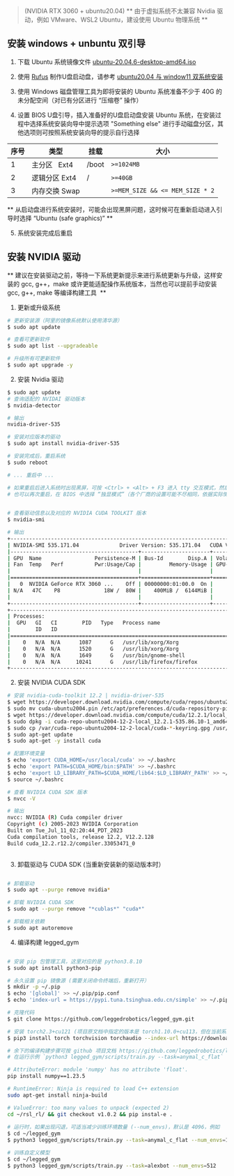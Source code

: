 >  (NVIDIA RTX 3060 + ubuntu20.04)
** 由于虚拟系统不太兼容 Nvidia 驱动，例如 VMware、WSL2 Ubuntu，建设使用 Ubuntu 物理系统 **


## 安装 windows + unbuntu 双引导

1. 下载 Ubuntu 系统镜像文件 [ubuntu-20.04.6-desktop-amd64.iso](http://mirrors.aliyun.com/ubuntu-releases/20.04.6/ubuntu-20.04.6-desktop-amd64.iso)

2. 使用 [Rufus](https://rufus.id/zh/) 制作U盘启动盘，请参考 [ubuntu20.04 与 window11 双系统安装](https://www.bilibili.com/read/cv28251771/?jump_opus=1)

3. 使用 Windows 磁盘管理工具为即将安装的 Ubuntu 系统准备不少于 40G 的未分配空间（对已有分区进行 “压缩卷” 操作）

4. 设置 BIOS U盘引导，插入准备好的U盘启动盘安装 Ubuntu 系统，在安装过程中选择系统安装向导中提示选项 "Something else" 进行手动磁盘分区，其他选项则可按照系统安装向导的提示自行选择

| 序号  | 类型         | 挂载    | 大小                              |
| --- | ---------- | ----- | ------------------------------- |
| 1   | 主分区   Ext4 | /boot | `>=1024MB`                      |
| 2   | 逻辑分区 Ext4  | /     | `>=40GB`                        |
| 3   | 内存交换 Swap  |       | `>=MEM_SIZE && <= MEM_SIZE * 2` |

** 从启动盘进行系统安装时，可能会出现黑屏问题，这时候可在重新启动进入引导时选择 “Ubuntu (safe graphics)” **

5. 系统安装完成后重启

## 安装 NVIDIA 驱动

** 建议在安装驱动之前，等待一下系统更新提示来进行系统更新与升级，这样安装的 gcc, g++，make 或许更能适配操作系统版本，当然也可以提前手动安装 gcc, g++, make 等编译构建工具  **

1. 更新或升级系统

```bash
# 更新安装源（阿里的镜像系统默认使用清华源）
$ sudo apt update

# 查看可更新软件
$ sudo apt list --upgradeable

# 升级所有可更新软件
$ sudo apt upgrade -y
```

2. 安装 Nvidia 驱动

```bash
$ sudo apt update
# 查询适配的 NVIDAI 驱动版本
$ nvidia-detector

# 输出
nvidia-driver-535

# 安装对应版本的驱动
$ sudo apt install nvidia-driver-535

# 安装完成后，重启系统
$ sudo reboot

# ... 重启中 ...

# 如果重启后进入系统时出现黑屏，可按 <Ctrl> + <Alt> + F3 进入 tty 交互模式，然后按 <Ctrl> + <Alt> + F1 重新进入桌面模式
# 也可以再次重启，在 BIOS 中选择 “独显模式”（各个厂商的设置可能不尽相同，依据实际情况而定）

  
# 查看驱动信息以及对应的 NVIDIA CUDA TOOLKIT 版本
$ nvidia-smi

# 输出
+---------------------------------------------------------------------------------------+
| NVIDIA-SMI 535.171.04             Driver Version: 535.171.04   CUDA Version: 12.2     |
|-----------------------------------------+----------------------+----------------------+
| GPU  Name                 Persistence-M | Bus-Id        Disp.A | Volatile Uncorr. ECC |
| Fan  Temp   Perf          Pwr:Usage/Cap |         Memory-Usage | GPU-Util  Compute M. |
|                                         |                      |               MIG M. |
|=========================================+======================+======================|
|   0  NVIDIA GeForce RTX 3060 ...    Off | 00000000:01:00.0  On |                  N/A |
| N/A   47C    P8              18W /  80W |    400MiB /  6144MiB |      0%      Default |
|                                         |                      |                  N/A |
+-----------------------------------------+----------------------+----------------------+
+---------------------------------------------------------------------------------------+
| Processes:                                                                            |
|  GPU   GI   CI        PID   Type   Process name                            GPU Memory |
|        ID   ID                                                             Usage      |
|=======================================================================================|
|    0   N/A  N/A      1087      G   /usr/lib/xorg/Xorg                           59MiB |
|    0   N/A  N/A      1520      G   /usr/lib/xorg/Xorg                          207MiB |
|    0   N/A  N/A      1649      G   /usr/bin/gnome-shell                         41MiB |
|    0   N/A  N/A     10241      G   /usr/lib/firefox/firefox                     61MiB |
+---------------------------------------------------------------------------------------+
```

2. 安装 NVIDIA CUDA SDK


```bash
# 安装 nvidia-cuda-toolkit 12.2 | nvidia-driver-535
$ wget https://developer.download.nvidia.com/compute/cuda/repos/ubuntu2004/x86_64/cuda-ubuntu2004.pin
$ sudo mv cuda-ubuntu2004.pin /etc/apt/preferences.d/cuda-repository-pin-600
$ wget https://developer.download.nvidia.com/compute/cuda/12.2.1/local_installers/cuda-repo-ubuntu2004-12-2-local_12.2.1-535.86.10-1_amd64.deb
$ sudo dpkg -i cuda-repo-ubuntu2004-12-2-local_12.2.1-535.86.10-1_amd64.deb
$ sudo cp /var/cuda-repo-ubuntu2004-12-2-local/cuda-*-keyring.gpg /usr/share/keyrings/
$ sudo apt-get update
$ sudo apt-get -y install cuda

# 配置环境变量
$ echo 'export CUDA_HOME=/usr/local/cuda' >> ~/.bashrc
$ echo 'export PATH=$CUDA_HOME/bin:$PATH' >> ~/.bashrc
$ echo 'export LD_LIBRARY_PATH=$CUDA_HOME/lib64:$LD_LIBRARY_PATH' >> ~/.bashrc
$ source ~/.bashrc

# 查看 NVIDIA CUDA SDK 版本
$ nvcc -V

# 输出
nvcc: NVIDIA (R) Cuda compiler driver
Copyright (c) 2005-2023 NVIDIA Corporation
Built on Tue_Jul_11_02:20:44_PDT_2023
Cuda compilation tools, release 12.2, V12.2.128
Build cuda_12.2.r12.2/compiler.33053471_0
  
```

  

3. 卸载驱动与 CUDA SDK (当重新安装新的驱动版本时）

```bash

# 卸载驱动
$ sudo apt --purge remove nvidia*

# 卸载 NVIDIA CUDA SDK
$ sudo apt --purge remove "*cublas*" "cuda*"

# 卸载相关依赖
$ sudo apt autoremove
```

  

4. 编译构建 legged_gym

```bash

# 安装 pip 包管理工具，这里对应的是 python3.8.10
$ sudo apt install python3-pip

# 永久设置 pip 镜像源 (需要关闭命令终端后，重新打开）
$ mkdir -p ~/.pip
$ echo '[global]' >> ~/.pip/pip.conf
$ echo 'index-url = https://pypi.tuna.tsinghua.edu.cn/simple' >> ~/.pip/pip.conf

# 克隆代码
$ git clone https://github.com/leggedrobotics/legged_gym.git

# 安装 torch2.3+cu121 (项目原文档中指定的版本是 torch1.10.0+cu113，但在当前系统中会出现 GPU 内存分配异常等问题）
$ pip3 install torch torchvision torchaudio --index-url https://download.pytorch.org/whl/cu121

# 余下的编译构建步骤可按 github 项目文档 https://github.com/leggedrobotics/legged_gym 来执行
# 在运行示例 `python3 legged_gym/scripts/train.py --task=anymal_c_flat` 可能出现以下问题

# AttributeError: module 'numpy' has no attribute 'float'.
pip install numpy==1.23.5

# RuntimeError: Ninja is required to load C++ extension
sudo apt-get install ninja-build

# ValueError: too many values to unpack (expected 2)
cd ~/rsl_rl/ && git checkout v1.0.2 && pip instal-e .
  
# 运行时，如果出现闪退，可适当减少训练环境数量 (--num_envs)，默认是 4096，例如
$ cd ~/legged_gym
$ python3 legged_gym/scripts/train.py --task=anymal_c_flat --num_envs=1024

# 训练自定义模型
$ cd ~/legged_gym
$ python3 legged_gym/scripts/train.py --task=alexbot --num_envs=512
```